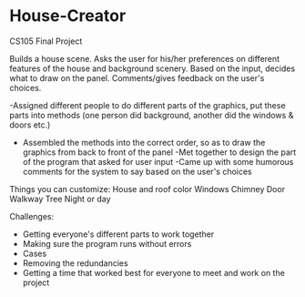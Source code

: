 # House-Creator
CS105 Final Project

Builds a house scene.
Asks the user for his/her preferences on different features of the house and background scenery.
Based on the input, decides what to draw on the panel. 
Comments/gives feedback  on the user's choices.

-Assigned different people to do different parts of the graphics, put these parts into methods​
(one person did background, another did the windows & doors etc.)​
- Assembled the methods into the correct order, so as to draw the graphics from back to front of the panel​
-Met together to design the part of the program that asked for user input​
-Came up with some humorous comments for the system to say based on the user's choices​

Things you can customize:​
House and roof color​
Windows​
Chimney​
Door​
Walkway​
Tree​
Night or day​

Challenges:
- Getting everyone's different parts to work together​
- Making sure the program runs without errors​
- Cases​
- Removing the redundancies​
- Getting a time that worked best for everyone to meet and work on the project​
